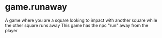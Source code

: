 # game.runaway
A game where you are a square looking to impact with another square while the other square runs away
This game has the npc "run" away from the player
